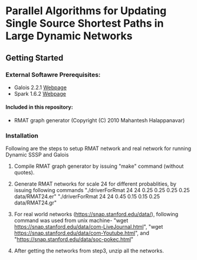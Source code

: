 # Parallel Algorithms for Updating Single Source Shortest Paths in Large Dynamic Networks

## Getting Started
### External Softawre Prerequisites:
* Galois 2.2.1 [Webpage](http://iss.ices.utexas.edu/projects/galois/downloads/Galois-2.2.1.tar.gz)
* Spark 1.6.2 [Webpage](https://spark.apache.org/docs/1.6.2/)

#### Included in this repository:
* RMAT graph generator (Copyright (C) 2010 Mahantesh Halappanavar)

### Installation
Following are the steps to setup RMAT network and real network for running Dynamic SSSP and Galois
1. Compile RMAT graph generator by issuing "make" command (without quotes).

2. Generate RMAT networks for scale 24 for different probablities, by issuing following commands 
"./driverForRmat 24 24 0.25 0.25 0.25 0.25 data/RMAT24.er"
"./driverForRmat 24 24 0.45 0.15 0.15 0.25 data/RMAT24.gr"

3. For real world networks (https://snap.stanford.edu/data/), following command was used from unix machine-
"wget https://snap.stanford.edu/data/com-LiveJournal.html", "wget https://snap.stanford.edu/data/com-Youtube.html", and "https://snap.stanford.edu/data/soc-pokec.html"

4. After getting the networks from step3, unzip all the networks.  

